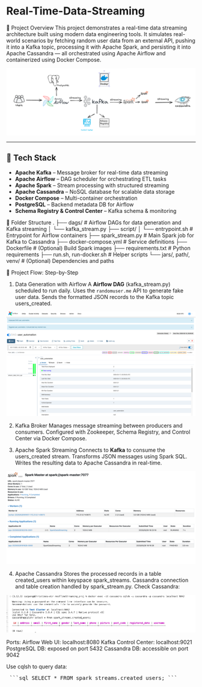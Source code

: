 # Real-Time-Data-Streaming
🔧 Project Overview
This project demonstrates a real-time data streaming architecture built using modern data engineering tools. It simulates real-world scenarios by fetching random user data from an external API, pushing it into a Kafka topic, processing it with Apache Spark, and persisting it into Apache Cassandra — all orchestrated using Apache Airflow and containerized using Docker Compose.
<!-- ./realTIme_PIC/architecture.pn -->
<p align="center"> <img src="./resources/architecture.png" alt="Architecture Diagram" width="700"/> </p>

---

## 🔧 Tech Stack

- **Apache Kafka** – Message broker for real-time data streaming
- **Apache Airflow** – DAG scheduler for orchestrating ETL tasks
- **Apache Spark** – Stream processing with structured streaming
- **Apache Cassandra** – NoSQL database for scalable data storage
- **Docker Compose** – Multi-container orchestration
- **PostgreSQL** – Backend metadata DB for Airflow
- **Schema Registry & Control Center** – Kafka schema & monitoring

📁 Folder Structure
.
├── dags/                         # Airflow DAGs for data generation and Kafka streaming
│   └── kafka_stream.py
├── script/
│   └── entrypoint.sh            # Entrypoint for Airflow containers
├── spark_stream.py              # Main Spark job for Kafka to Cassandra
├── docker-compose.yml           # Service definitions
├── Dockerfile                   # (Optional) Build Spark images
├── requirements.txt             # Python requirements
├── run.sh, run-docker.sh        # Helper scripts
└── jars/, path/, venv/          # (Optional) Dependencies and paths

🚀 Project Flow: Step-by-Step
1. Data Generation with Airflow
A **Airflow DAG** (kafka_stream.py) scheduled to run daily.
Uses the `randomuser.me` API to generate fake user data.
Sends the formatted JSON records to the Kafka topic users_created.
<p align="center"> <img src="./resources/Airflow_DAG.png" alt="Airflow_DAG Diagram" width="700"/> </p>

2. Kafka Broker
Manages message streaming between producers and consumers.
Configured with Zookeeper, Schema Registry, and Control Center via Docker Compose.

3. Apache Spark Streaming
Connects to **Kafka** to consume the users_created stream.
Transforms JSON messages using Spark SQL.
Writes the resulting data to Apache Cassandra in real-time.
<p align="center"> <img src="./resources/Spark.png" alt="Spark Diagram" width="700"/> </p>

4. Apache Cassandra
Stores the processed records in a table created_users within keyspace spark_streams.
Cassandra connection and table creation handled by spark_stream.py.
Check Cassandra:
<p align="center"> <img src="./resources/cassandra Check.png" alt=Cassandra Diagram" width="700"/> </p>


Ports:
Airflow Web UI: localhost:8080
Kafka Control Center: localhost:9021
PostgreSQL DB: exposed on port 5432
Cassandra DB: accessible on port 9042

Use cqlsh to query data:
<pre lang="markdown"> ```sql SELECT * FROM spark_streams.created_users; ``` </pre>